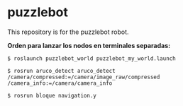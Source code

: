 # puzzlebot

This repository is for the puzzlebot robot.

**Orden para lanzar los nodos en terminales separadas:**

```
$ roslaunch puzzlebot_world puzzlebot_my_world.launch
```

```
$ rosrun aruco_detect aruco_detect /camera/compressed:=/camera/image_raw/compressed /camera_info:=/camera/camera_info
```
```
$ rosrun bloque navigation.y
```


